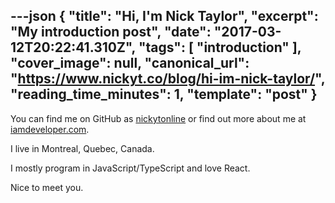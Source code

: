 ---json
{
  "title": "Hi, I'm Nick Taylor",
  "excerpt": "My introduction post",
  "date": "2017-03-12T20:22:41.310Z",
  "tags": [
    "introduction"
  ],
  "cover_image": null,
  "canonical_url": "https://www.nickyt.co/blog/hi-im-nick-taylor/",
  "reading_time_minutes": 1,
  "template": "post"
}
---

You can find me on GitHub as [nickytonline](https://github.com/nickytonline) or find out more about me at [iamdeveloper.com](http://iamdeveloper.com).

I live in Montreal, Quebec, Canada.

I mostly program in JavaScript/TypeScript and love React.

Nice to meet you.
